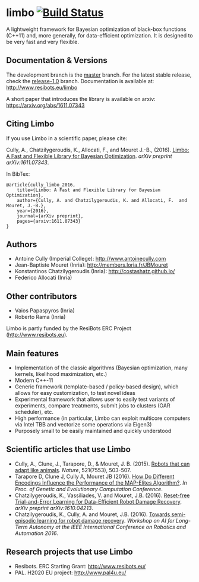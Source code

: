 limbo [![Build Status](https://travis-ci.org/resibots/limbo.svg?branch=master)](https://travis-ci.org/resibots/limbo)
=====

A lightweight framework for Bayesian optimization of black-box functions (C++11) and, more generally, for data-efficient optimization. It is designed to be very fast and very flexible.

Documentation & Versions
------------------------
The development branch is the [master](https://github.com/resibots/limbo/tree/master) branch. For the latest stable release, check the [release-1.0](https://github.com/resibots/limbo/tree/release-1.0) branch.
Documentation is available at: http://www.resibots.eu/limbo

A short paper that introduces the library is available on arxiv: https://arxiv.org/abs/1611.07343 

Citing Limbo
------------
If you use Limbo in a scientific paper, please cite:


Cully, A., Chatzilygeroudis, K., Allocati, F., and Mouret J.-B., (2016). [Limbo: A Fast and Flexible Library for Bayesian Optimization](https://arxiv.org/abs/1611.07343). *arXiv preprint arXiv:1611.07343*.

In BibTex:
  
    @article{cully_limbo_2016,
        title={Limbo: A Fast and Flexible Library for Bayesian Optimization},
        author={Cully, A. and Chatzilygeroudis, K. and Allocati, F.  and Mouret, J.-B.},
        year={2016},
        journal={arXiv preprint},
        pages={arxiv:1611.07343}
    }


Authors
------
- Antoine Cully (Imperial College): http://www.antoinecully.com
- Jean-Baptiste Mouret (Inria): http://members.loria.fr/JBMouret
- Konstantinos Chatzilygeroudis (Inria): http://costashatz.github.io/
- Federico Allocati (Inria)

Other contributors
-------------------
- Vaios Papaspyros (Inria)
- Roberto Rama (Inria)

Limbo is partly funded by the ResiBots ERC Project (http://www.resibots.eu).


Main features
-------------
- Implementation of the classic algorithms (Bayesian optimization, many kernels, likelihood maximization, etc.)
- Modern C++-11
- Generic framework (template-based / policy-based design), which allows for easy customization, to test novel ideas
- Experimental framework that allows user to easily test variants of experiments, compare treatments, submit jobs to clusters (OAR scheduler), etc.
- High performance (in particular, Limbo can exploit multicore computers via Intel TBB and vectorize some operations via Eigen3)
- Purposely small to be easily maintained and quickly understood

Scientific articles that use Limbo
--------------------------------
- Cully, A., Clune, J., Tarapore, D., & Mouret, J. B. (2015). [Robots that can adapt like animals](http://www.nature.com/nature/journal/v521/n7553/full/nature14422.html). *Nature*, 521(7553), 503-507.
- Tarapore D, Clune J, Cully A, Mouret JB (2016). [How Do Different Encodings Influence the Performance of the MAP-Elites Algorithm?](https://hal.inria.fr/hal-01302658/document). *In Proc. of Genetic and Evolutionary Computation Conference*.
- Chatzilygeroudis, K., Vassiliades, V. and Mouret, J.B. (2016). [Reset-free Trial-and-Error Learning for Data-Efficient Robot Damage Recovery](https://arxiv.org/abs/1610.04213). *arXiv preprint arXiv:1610.04213*.
- Chatzilygeroudis, K., Cully, A. and Mouret, J.B. (2016). [Towards semi-episodic learning for robot damage recovery](https://arxiv.org/abs/1610.01407). *Workshop on AI for Long-Term Autonomy at the IEEE International Conference on Robotics and Automation 2016*.

Research projects that use Limbo
--------------------------------
- Resibots. ERC Starting Grant: http://www.resibots.eu/
- PAL. H2020 EU project: http://www.pal4u.eu/
